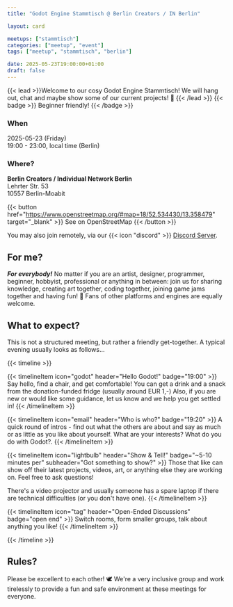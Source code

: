 ```yaml
---
title: "Godot Engine Stammtisch @ Berlin Creators / IN Berlin"

layout: card

meetups: ["stammtisch"]
categories: ["meetup", "event"]
tags: ["meetup", "stammtisch", "berlin"]

date: 2025-05-23T19:00:00+01:00
draft: false
---
```

{{< lead >}}Welcome to our cosy Godot Engine Stammtisch! We will hang out, chat and maybe show some of our current projects! 🦜
{{< /lead >}} {{< badge >}} Beginner friendly! {{< /badge >}} 
### When
2025-05-23 (Friday)  
19:00 - 23:00, local time (Berlin)

### Where?
**Berlin Creators / Individual Network Berlin**  
Lehrter Str. 53  
10557 Berlin-Moabit


{{< button href="https://www.openstreetmap.org/#map=18/52.534430/13.358479" target="_blank" >}}
See on OpenStreetMap
{{< /button >}}

You may also join remotely, via our {{< icon "discord" >}} [Discord Server](https://discord.gg/dqg7TxMRH9).


## For me?
***For everybody!*** No matter if you are an artist, designer, programmer, beginner, hobbyist, professional or anything in between: join us for sharing knowledge, creating art together, coding together, joining game jams together and having fun! 🌼 Fans of other platforms and engines are equally welcome.

## What to expect?
This is not a structured meeting, but rather a friendly get-together. A typical evening usually looks as follows...

{{< timeline >}}

{{< timelineItem icon="godot" header="Hello Godot!" badge="19:00" >}}
Say hello, find a chair, and get comfortable! 
You can get a drink and a snack from the donation-funded fridge (usually around EUR 1,-)
Also, if you are new or would like some guidance, let us know and we help you get settled in!
{{< /timelineItem >}}

{{< timelineItem icon="email" header="Who is who?" badge="19:20" >}}
A quick round of intros - find out what the others are about and say as much or as little as you like about yourself. What are your interests? What do you do with Godot?. 
{{< /timelineItem >}}

{{< timelineItem icon="lightbulb" header="Show & Tell!" badge="~5-10 minutes per" subheader="Got something to show?" >}}
Those that like can show off their latest projects, videos, art, or anything else they are working on. Feel free to ask questions!

There's a video projector and usually someone has a spare laptop if there are technical difficulties (or you don't have one).
{{< /timelineItem >}}

{{< timelineItem icon="tag" header="Open-Ended Discussions" badge="open end" >}}
Switch rooms, form smaller groups, talk about anything you like!
{{< /timelineItem >}}

{{< /timeline >}}

## Rules?
Please be excellent to each other! 🕊️ 
We're a very inclusive group and work tirelessly to provide a fun and safe environment at these meetings for everyone.
